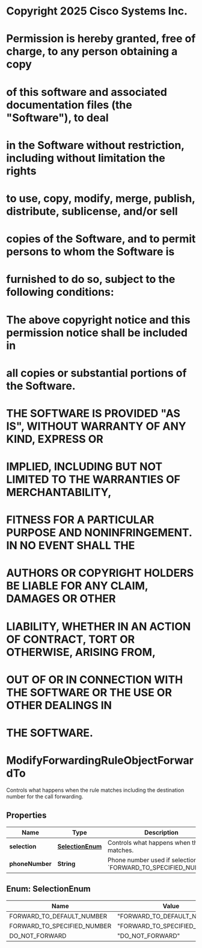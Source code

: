 <!--  Copyright 2025 Cisco Systems Inc.

Permission is hereby granted, free of charge, to any person obtaining a copy
of this software and associated documentation files (the "Software"), to deal
in the Software without restriction, including without limitation the rights
to use, copy, modify, merge, publish, distribute, sublicense, and/or sell
copies of the Software, and to permit persons to whom the Software is
furnished to do so, subject to the following conditions:

The above copyright notice and this permission notice shall be included in
all copies or substantial portions of the Software.

THE SOFTWARE IS PROVIDED "AS IS", WITHOUT WARRANTY OF ANY KIND, EXPRESS OR
IMPLIED, INCLUDING BUT NOT LIMITED TO THE WARRANTIES OF MERCHANTABILITY,
FITNESS FOR A PARTICULAR PURPOSE AND NONINFRINGEMENT. IN NO EVENT SHALL THE
AUTHORS OR COPYRIGHT HOLDERS BE LIABLE FOR ANY CLAIM, DAMAGES OR OTHER
LIABILITY, WHETHER IN AN ACTION OF CONTRACT, TORT OR OTHERWISE, ARISING FROM,
OUT OF OR IN CONNECTION WITH THE SOFTWARE OR THE USE OR OTHER DEALINGS IN
THE SOFTWARE.-->
# Copyright 2025 Cisco Systems Inc.
#
# Permission is hereby granted, free of charge, to any person obtaining a copy
# of this software and associated documentation files (the "Software"), to deal
# in the Software without restriction, including without limitation the rights
# to use, copy, modify, merge, publish, distribute, sublicense, and/or sell
# copies of the Software, and to permit persons to whom the Software is
# furnished to do so, subject to the following conditions:
#
# The above copyright notice and this permission notice shall be included in
# all copies or substantial portions of the Software.
#
# THE SOFTWARE IS PROVIDED "AS IS", WITHOUT WARRANTY OF ANY KIND, EXPRESS OR
# IMPLIED, INCLUDING BUT NOT LIMITED TO THE WARRANTIES OF MERCHANTABILITY,
# FITNESS FOR A PARTICULAR PURPOSE AND NONINFRINGEMENT. IN NO EVENT SHALL THE
# AUTHORS OR COPYRIGHT HOLDERS BE LIABLE FOR ANY CLAIM, DAMAGES OR OTHER
# LIABILITY, WHETHER IN AN ACTION OF CONTRACT, TORT OR OTHERWISE, ARISING FROM,
# OUT OF OR IN CONNECTION WITH THE SOFTWARE OR THE USE OR OTHER DEALINGS IN
# THE SOFTWARE.



# ModifyForwardingRuleObjectForwardTo

Controls what happens when the rule matches including the destination number for the call forwarding.

## Properties

| Name | Type | Description | Notes |
|------------ | ------------- | ------------- | -------------|
|**selection** | [**SelectionEnum**](#SelectionEnum) | Controls what happens when the rule matches. |  [optional] |
|**phoneNumber** | **String** | Phone number used if selection is &#x60;FORWARD_TO_SPECIFIED_NUMBER&#x60;. |  [optional] |



## Enum: SelectionEnum

| Name | Value |
|---- | -----|
| FORWARD_TO_DEFAULT_NUMBER | &quot;FORWARD_TO_DEFAULT_NUMBER&quot; |
| FORWARD_TO_SPECIFIED_NUMBER | &quot;FORWARD_TO_SPECIFIED_NUMBER&quot; |
| DO_NOT_FORWARD | &quot;DO_NOT_FORWARD&quot; |



